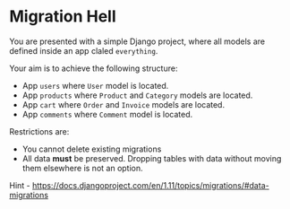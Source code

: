 # Migration Hell

You are presented with a simple Django project, where all models are defined inside an app claled `everything`.

Your aim is to achieve the following structure:

* App `users` where `User` model is located.
* App `products` where `Product` and `Category` models are located.
* App `cart` where `Order` and `Invoice` models are located.
* App `comments` where `Comment` model is located.

Restrictions are:

* You cannot delete existing migrations
* All data **must** be preserved. Dropping tables with data without moving them elsewhere is not an option.

Hint - <https://docs.djangoproject.com/en/1.11/topics/migrations/#data-migrations>
